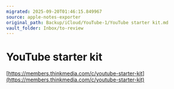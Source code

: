 ```yaml
---
migrated: 2025-09-20T01:46:15.849967
source: apple-notes-exporter
original_path: Backup/iCloud/YouTube-1/YouTube starter kit.md
vault_folder: Inbox/to-review
---
```

# YouTube starter kit
[https://members.thinkmedia.com/c/youtube-starter-kit](https://members.thinkmedia.com/c/youtube-starter-kit)

